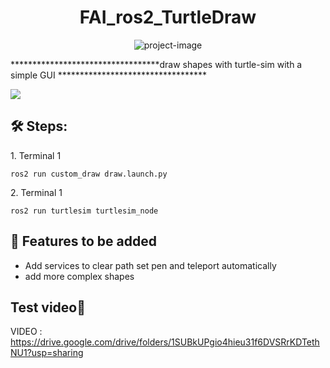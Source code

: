<h1 align="center" id="title">FAI_ros2_TurtleDraw</h1>

<p align="center"><img src="https://socialify.git.ci/Omar61554/FAI_ros2_TurtleDraw/image?font=Inter&amp;language=1&amp;name=1&amp;owner=1&amp;pattern=Diagonal%20Stripes&amp;stargazers=1&amp;theme=Light" alt="project-image"></p>

<p id="description">        **********************************draw shapes with turtle-sim with a simple GUI **********************************</p>


<img src="https://github.com/Omar61554/FAI_ros2_TurtleDraw/assets/114437079/a2067945-fb11-456b-9b7b-f993fc1b28d0/">


<h2>🛠️ Steps:</h2>

<p>1. Terminal 1</p>

```
ros2 run custom_draw draw.launch.py
```

<p>2. Terminal 1</p>

```
ros2 run turtlesim turtlesim_node
```
  
  
<h2>🧐 Features to be added</h2>

*   Add services to clear path set pen and teleport automatically
*   add more complex shapes

<h2>Test video💖</h2>

VIDEO : https://drive.google.com/drive/folders/1SUBkUPgio4hieu31f6DVSRrKDTethNU1?usp=sharing
